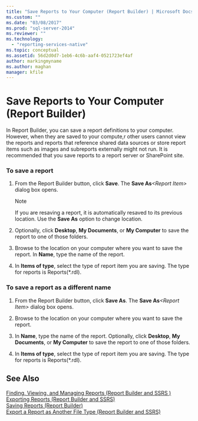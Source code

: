 ```yaml
---
title: "Save Reports to Your Computer (Report Builder) | Microsoft Docs"
ms.custom: ""
ms.date: "03/08/2017"
ms.prod: "sql-server-2014"
ms.reviewer: ""
ms.technology: 
  - "reporting-services-native"
ms.topic: conceptual
ms.assetid: 56d2d0d7-1eb6-4c6b-aaf4-0521723ef4af
author: markingmyname
ms.author: maghan
manager: kfile
---
```

# Save Reports to Your Computer (Report Builder)
  In Report Builder, you can save a report definitions to your computer. However, when they are saved to your compute,r other users cannot view the reports and reports that reference shared data sources or store report items such as images and subreports externally might not run. It is recommended that you save reports to a report server or SharePoint site.  
  
### To save a report  
  
1.  From the Report Builder button, click **Save**. The **Save As**_\<Report Item>_ dialog box opens.  
  
    > [!NOTE]  
    >  If you are resaving a report, it is automatically resaved to its previous location. Use the **Save As** option to change location.  
  
2.  Optionally, click **Desktop**, **My Documents**, or **My Computer** to save the report to one of those folders.  
  
3.  Browse to the location on your computer where you want to save the report. In **Name**, type the name of the report.  
  
4.  In **Items of type**, select the type of report item you are saving. The type for reports is Reports(*.rdl).  
  
### To save a report as a different name  
  
1.  From the Report Builder button, click **Save As**. The **Save As**_\<Report Item>_ dialog box opens.  
  
2.  Browse to the location on your computer where you want to save the report.  
  
3.  In **Name**, type the name of the report. Optionally, click **Desktop**, **My Documents**, or **My Computer** to save the report to one of those folders.  
  
4.  In **Items of type**, select the type of report item you are saving. The type for reports is Reports(*.rdl).  
  
## See Also  
 [Finding, Viewing, and Managing Reports &#40;Report Builder and SSRS &#41;](report-builder/finding-viewing-and-managing-reports-report-builder-and-ssrs.md)   
 [Exporting Reports &#40;Report Builder and SSRS&#41;](report-builder/export-reports-report-builder-and-ssrs.md)   
 [Saving Reports &#40;Report Builder&#41;](report-builder/saving-reports-report-builder.md)   
 [Export a Report as Another File Type &#40;Report Builder and SSRS&#41;](../../2014/reporting-services/export-a-report-as-another-file-type-report-builder-and-ssrs.md)  
  
  
